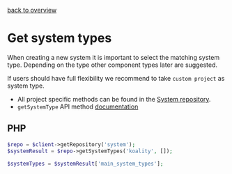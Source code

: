 [back to overview](../../readme.md)
# Get system types

When creating a new system it is important to select the matching system type. Depending on the type other component types later are suggested. 

If users should have full flexibility we recommend to take `custom project` as system type.

- All project specific methods can be found in the [System repository](../../Repositories/SystemRepository.md).
- `getSystemType` API method [documentation](../../Repositories/ProjectRepository.md#search)

## PHP

```php
$repo = $client->getRepository('system');
$systemResult = $repo->getSystemTypes('koality', []);

$systemTypes = $systemResult['main_system_types'];
```
